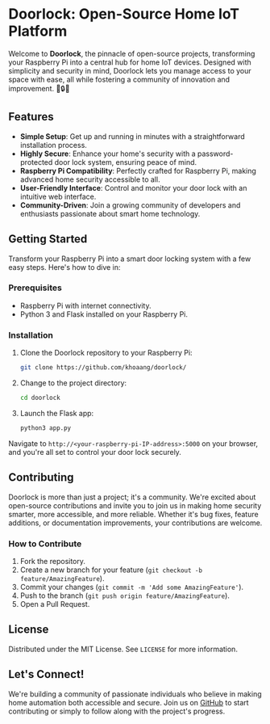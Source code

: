 Doorlock: Open-Source Home IoT Platform
=======================================

Welcome to **Doorlock**, the pinnacle of open-source projects, transforming your Raspberry Pi into a central hub for home IoT devices. Designed with simplicity and security in mind, Doorlock lets you manage access to your space with ease, all while fostering a community of innovation and improvement. 🚪🔒✨

Features
--------

*   **Simple Setup**: Get up and running in minutes with a straightforward installation process.
*   **Highly Secure**: Enhance your home's security with a password-protected door lock system, ensuring peace of mind.
*   **Raspberry Pi Compatibility**: Perfectly crafted for Raspberry Pi, making advanced home security accessible to all.
*   **User-Friendly Interface**: Control and monitor your door lock with an intuitive web interface.
*   **Community-Driven**: Join a growing community of developers and enthusiasts passionate about smart home technology.

Getting Started
---------------

Transform your Raspberry Pi into a smart door locking system with a few easy steps. Here's how to dive in:

### Prerequisites

*   Raspberry Pi with internet connectivity.
*   Python 3 and Flask installed on your Raspberry Pi.

### Installation

1.  Clone the Doorlock repository to your Raspberry Pi:
    
    
    ```bash
    git clone https://github.com/khoaang/doorlock/
    ```
    
3.  Change to the project directory:
    
    
    ```bash
    cd doorlock
    ```
    
5.  Launch the Flask app:
    
    
    ```bash
    python3 app.py
    ```
    

Navigate to `http://<your-raspberry-pi-IP-address>:5000` on your browser, and you're all set to control your door lock securely.

Contributing
------------

Doorlock is more than just a project; it's a community. We're excited about open-source contributions and invite you to join us in making home security smarter, more accessible, and more reliable. Whether it's bug fixes, feature additions, or documentation improvements, your contributions are welcome.

### How to Contribute

1.  Fork the repository.
2.  Create a new branch for your feature (`git checkout -b feature/AmazingFeature`).
3.  Commit your changes (`git commit -m 'Add some AmazingFeature'`).
4.  Push to the branch (`git push origin feature/AmazingFeature`).
5.  Open a Pull Request.

License
-------

Distributed under the MIT License. See `LICENSE` for more information.

Let's Connect!
--------------

We're building a community of passionate individuals who believe in making home automation both accessible and secure. Join us on [GitHub](https://github.com/khoaang/doorlock/) to start contributing or simply to follow along with the project's progress.
